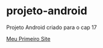 # projeto-android
Projeto Android criado para o cap 17

<a href="https://devr1q.github.io/index.html">Meu Primeiro Site</a>

